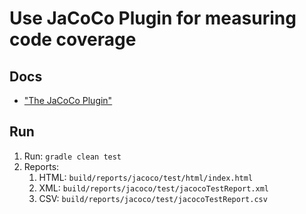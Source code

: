 # Use JaCoCo Plugin for measuring code coverage

## Docs
- ["The JaCoCo Plugin"](https://docs.gradle.org/current/userguide/jacoco_plugin.html)

## Run
1. Run: `gradle clean test`
2. Reports:
    1. HTML: `build/reports/jacoco/test/html/index.html`
    2. XML:  `build/reports/jacoco/test/jacocoTestReport.xml`
    3. CSV:  `build/reports/jacoco/test/jacocoTestReport.csv`
